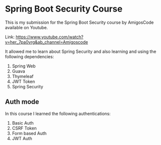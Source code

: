 # Spring Boot Security Course
This is my submission for the Spring Boot Security course by AmigosCode available on Youtube.

Link: https://www.youtube.com/watch?v=her_7pa0vrg&ab_channel=Amigoscode

It allowed me to learn about Spring Security and also learning and using the following dependencies:

1. Spring Web
2. Guava
3. Thymeleaf
4. JWT Token
5. Spring Security

## Auth mode
In this course I learned the following authentications:

1. Basic Auth
2. CSRF Token
3. Form based Auth
4. JWT Auth
